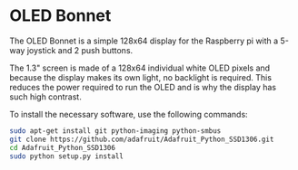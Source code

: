 ﻿
<!--
---
name: OLED Bonnet
class: board
type: Display
formfactor: pHAT
manufacturer: Adafruit
description: A 128x64 display with jostick and buttons for your Pi
url: https://learn.adafruit.com/adafruit-128x64-oled-bonnet-for-raspberry-pi
github: https://github.com/adafruit/Adafruit_Python_SSD1306
buy: https://www.adafruit.com/product/3531
image: 'adafruit-oled-bonnet.png'
pincount: 40
eeprom: no
power:
  '1':
ground:
  '6':
  '9':
  '14':
  '20':
  '25':
  '30':
  '34':
  '39':

pin:
  '3':
    mode: i2c
  '5':
    mode: i2c
  '27':
    name: Joystick left
  '23':
    name: Joystick right
  '4':
    name: Joystick center
  '17':
    name: Joystick up
  '22':
    name: Joystick down
  '5':
    name: Button A
  '6':
    name: Button B
i2c:
  '0x3c':
    name: Display Driver
    device: ssd1306
-->
# OLED Bonnet

The OLED Bonnet is a simple 128x64 display for the Raspberry pi with a 5-way joystick and 2 push buttons.

The 1.3" screen is made of a 128x64 individual white OLED pixels and because the display makes its own light, no backlight is required. This reduces the power required to run the OLED and is why the display has such high contrast.

To install the necessary software, use the following commands:

```bash
sudo apt-get install git python-imaging python-smbus
git clone https://github.com/adafruit/Adafruit_Python_SSD1306.git
cd Adafruit_Python_SSD1306
sudo python setup.py install
```
